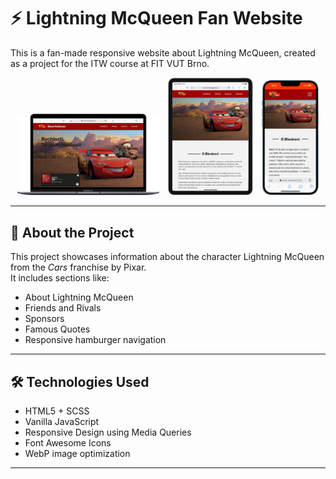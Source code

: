 # ⚡ Lightning McQueen Fan Website

This is a fan-made responsive website about Lightning McQueen, created as a project for the ITW course at FIT VUT Brno.

<div align="center">
  <img src="./screenshots/macbook-air.png" alt="Screenshot Laptop" width="45%" style="margin: 0 1%;">
  <img src="./screenshots/ipad-pro-11.png" alt="Screenshot Tablet" width="27%" style="margin: 0 1%;">
  <img src="./screenshots/iphone-13-pro.png" alt="Screenshot Mobile" width="18%" style="margin: 0 1%;">
</div>

---

## 🚗 About the Project

This project showcases information about the character Lightning McQueen from the *Cars* franchise by Pixar.  
It includes sections like:

- About Lightning McQueen
- Friends and Rivals
- Sponsors
- Famous Quotes
- Responsive hamburger navigation

---

## 🛠️ Technologies Used

- HTML5 + SCSS
- Vanilla JavaScript
- Responsive Design using Media Queries
- Font Awesome Icons
- WebP image optimization

---
